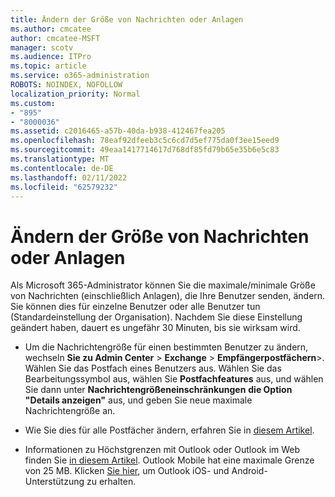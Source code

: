 ```yaml
---
title: Ändern der Größe von Nachrichten oder Anlagen
ms.author: cmcatee
author: cmcatee-MSFT
manager: scotv
ms.audience: ITPro
ms.topic: article
ms.service: o365-administration
ROBOTS: NOINDEX, NOFOLLOW
localization_priority: Normal
ms.custom:
- "895"
- "8000036"
ms.assetid: c2016465-a57b-40da-b938-412467fea205
ms.openlocfilehash: 78eaf92dfeeb3c5c6cd7d5ef775da0f3ee15eed9
ms.sourcegitcommit: 49eaa1417714617d768df85fd79b65e35b6e5c83
ms.translationtype: MT
ms.contentlocale: de-DE
ms.lasthandoff: 02/11/2022
ms.locfileid: "62579232"
---
```

# <a name="changing-message-or-attachment-size"></a>Ändern der Größe von Nachrichten oder Anlagen

Als Microsoft 365-Administrator können Sie die maximale/minimale Größe von Nachrichten (einschließlich Anlagen), die Ihre Benutzer senden, ändern. Sie können dies für einzelne Benutzer oder alle Benutzer tun (Standardeinstellung der Organisation). Nachdem Sie diese Einstellung geändert haben, dauert es ungefähr 30 Minuten, bis sie wirksam wird.
  
- Um die Nachrichtengröße für einen bestimmten Benutzer zu ändern, wechseln **Sie zu Admin Center** \> **Exchange** \> **Empfängerpostfächern**\>. Wählen Sie das Postfach eines Benutzers aus. Wählen Sie das Bearbeitungssymbol aus, wählen Sie **Postfachfeatures** aus, und wählen Sie dann unter **Nachrichtengrößeneinschränkungen** **die Option "Details anzeigen"** aus, und geben Sie neue maximale Nachrichtengröße an.

- Wie Sie dies für alle Postfächer ändern, erfahren Sie in [diesem Artikel](https://www.microsoft.com/microsoft-365/blog/2015/04/15/office-365-now-supports-larger-email-messages-up-to-150-mb/).

- Informationen zu Höchstgrenzen mit Outlook oder Outlook im Web finden Sie [in diesem Artikel](https://technet.microsoft.com/library/exchange-online-limits.aspx#MessageLimits). Outlook Mobile hat eine maximale Grenze von 25 MB. Klicken [Sie hier](https://support.office.com/article/Get-in-app-help-for-Outlook-for-iOS-and-Android-218a22d1-9fa5-4889-b689-de1c63493243), um Outlook iOS- und Android-Unterstützung zu erhalten.
